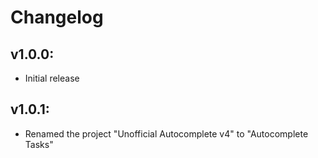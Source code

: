 # Changelog

## v1.0.0:
* Initial release

## v1.0.1:
* Renamed the project "Unofficial Autocomplete v4" to "Autocomplete Tasks"
